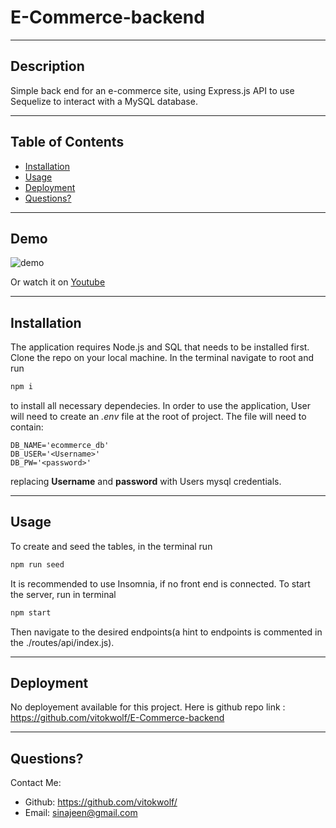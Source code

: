 # E-Commerce-backend
___
## Description
Simple back end for an e-commerce site, using Express.js API to use Sequelize to interact with a MySQL database.

___
## Table of Contents
* [Installation](#installation)
* [Usage](#usage)
* [Deployment](#deployment)
* [Questions?](#questions)


___
## Demo
![demo](./assets/demo.gif)

Or watch it on [Youtube](https://youtu.be/zzHwVXfP5Q8)


___
## Installation
The application requires Node.js and SQL that needs to be installed first. Clone the repo on your local machine. In the terminal navigate to root and run 
```js 
npm i
```
to install all necessary dependecies.
In order to use the application, User will need to create an *.env* file at the root of project. The file will need to contain:
```
DB_NAME='ecommerce_db'
DB_USER='<Username>'
DB_PW='<password>'
```
replacing **Username** and **password** with Users mysql credentials.

___
## Usage
To create and seed the tables, in the terminal run
```js
npm run seed
```
It is recommended to use Insomnia, if no front end is connected. 
To start the server, run in terminal
```js
npm start
```
Then navigate to the desired endpoints(a hint to endpoints is commented in the ./routes/api/index.js).
___
## Deployment
No deployement available for this project.
Here is github repo link : https://github.com/vitokwolf/E-Commerce-backend
___
## Questions?
Contact Me:
* Github: https://github.com/vitokwolf/
* Email: sinajeen@gmail.com
